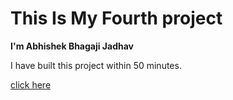 # This Is My Fourth project

**I'm Abhishek Bhagaji Jadhav**

I have built this project within 50 minutes.

[click here](http://itsabhi.ml)

